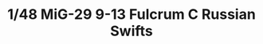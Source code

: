 ---
layout: product
title: "1/48 MiG-29 9-13 Fulcrum C Russian Swifts"
price: "10800" 
desc: "Maketa"
img_path: "/assets/img/GWHS4814.webp"
brand: "N/A"
available: false
special_offer: false
new: false
soon: false
cat: "010000"
subcat: "010900"
subsubcat: "0N/A"
sifra: "GWHS4814"
popular: false
spec: false
---